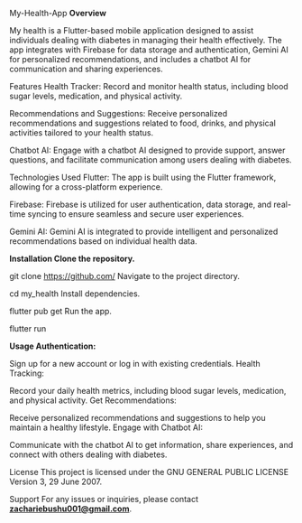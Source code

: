 My-Health-App
**Overview**

My health is a Flutter-based mobile application designed to assist individuals dealing with diabetes in managing their health effectively. The app integrates with Firebase for data storage and authentication, Gemini AI for personalized recommendations, and includes a chatbot AI for communication and sharing experiences.

Features Health Tracker: Record and monitor health status, including blood sugar levels, medication, and physical activity.

Recommendations and Suggestions: Receive personalized recommendations and suggestions related to food, drinks, and physical activities tailored to your health status.

Chatbot AI: Engage with a chatbot AI designed to provide support, answer questions, and facilitate communication among users dealing with diabetes.

Technologies Used Flutter: The app is built using the Flutter framework, allowing for a cross-platform experience.

Firebase: Firebase is utilized for user authentication, data storage, and real-time syncing to ensure seamless and secure user experiences.

Gemini AI: Gemini AI is integrated to provide intelligent and personalized recommendations based on individual health data.

**Installation Clone the repository.**

git clone https://github.com/
Navigate to the project directory.

cd my_health Install dependencies.

flutter pub get Run the app.

flutter run

**Usage Authentication:**

Sign up for a new account or log in with existing credentials. Health Tracking:

Record your daily health metrics, including blood sugar levels, medication, and physical activity. Get Recommendations:

Receive personalized recommendations and suggestions to help you maintain a healthy lifestyle. Engage with Chatbot AI:

Communicate with the chatbot AI to get information, share experiences, and connect with others dealing with diabetes.

License This project is licensed under the GNU GENERAL PUBLIC LICENSE Version 3, 29 June 2007.

Support For any issues or inquiries, please contact **zachariebushu001@gmail.com**.
